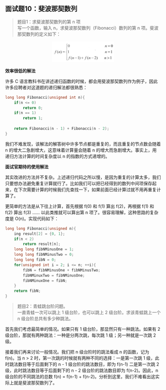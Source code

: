 ## 面试题10：斐波那契数列

> 题目1：求斐波那契数列的第 n 项<br>写一个函数，输入 n，求斐波那契数列（Fibonacci）数列的第 n 项。斐波那契数列的定义如下：

<div align = center>
<img src = 'graphs/fibonacci.png' width = '40%'>
</div>


**效率很低的解法**

许多 C 语言教科书在讲述递归函数的时候，都会用斐波那契数列作为例子，因此许多应聘者对这道题的递归解法都很熟悉：
```cpp
long long Fibonacci(unsigned int n){
    if(n <= 0)
        return 0;
    if(n == 1)
        return 1;
    
    return Fibonacci(n - 1) + Fibonacci(n - 2);
}
```

我们不难发现，该解法的解答树中许多节点都是重复的，而且重复的节点数会随着 n 的增大二急剧增大，这意味着计算量会随着 n 的增大而急剧增大。事实上，用递归方法计算的时间复杂度以 n 的指数的方式递增的。

**面试官期待的使用解法**

其实改进的方法并不复杂。上述递归代码之所以慢，是因为重复的计算太多，我们只要想办法避免重复计算就行了。比如我们可以把已经得到的数列中间项保存起来，在下次需要计算的时候我们先查找一下，如果前面已经计算过就不用再重复计算了。

更简单的方法是从下往上计算，首先根据 f(0) 和 f(1) 算出 f(2)，再根据 f(1) 和 f(2) 算出 f(3) ...... 以此类推就可以算出第 n 项了。很容易理解，这种思路的复杂度是 O(n)。实现代码如下：
```cpp
long long Fibonacci(unsigned n){
    ing result[2] = {0, 1};
    if(n < 2)
        return result[n];
    long long fibNMinusOne = 1;
    long long fibNMinusTwo = 0;
    long long fibN = 0;
    for(unsigned int i = 2; i <= n; ++i){
        fibN = fibNMinusOne + fibNMinusTwo;
        fibNMinuxTwo = fibNMinusOne;
        fibNMinuxOne = fibN;
    }
    return fibN;
}
```

> 题目2：青蛙跳台阶问题。<br>一直青蛙一次可以跳上 1 级台阶，也可以跳上 2 级台阶。求该青蛙跳上一个 n 级台阶总共有多少种跳法。

首先我们考虑最简单的情况。如果只有 1 级台阶，那显然只有一种跳法。如果有 2 级台阶，那就有两种跳法：一种是分两次跳，每次跳 1 级；另一种就是一次跳 2 级。

接着我们再来讨论一般情况。我们把 n 级台阶时的跳法看成 n 的函数，记为 f(n)。当 n > 2 时，第一次跳的时候就有两种不同的选择：一是第一次跳 1 级，此时跳法数目等于后面剩下的 n - 1 级台阶的跳法数目，即为 f(n-1) 二是第一次跳 2 级，此时跳法数目等于后面剩下的 n - 2 级台阶的跳法数目即为 f(n-2)。因此，n 级台阶的不同跳法的总数 f(n) = f(n-1) + f(n-2)。分析到这里，我们不难看出这实际上就是斐波那契数列了。